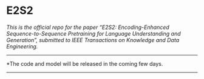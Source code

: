 # E2S2

*This is the official repo for the paper “E2S2: Encoding-Enhanced Sequence-to-Sequence Pretraining for Language Understanding and Generation”, submitted to IEEE Transactions on Knowledge and Data Engineering.*
***
*The code and model will be released in the coming few days.
***
